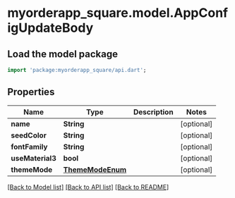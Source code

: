 # myorderapp_square.model.AppConfigUpdateBody

## Load the model package
```dart
import 'package:myorderapp_square/api.dart';
```

## Properties
Name | Type | Description | Notes
------------ | ------------- | ------------- | -------------
**name** | **String** |  | [optional] 
**seedColor** | **String** |  | [optional] 
**fontFamily** | **String** |  | [optional] 
**useMaterial3** | **bool** |  | [optional] 
**themeMode** | [**ThemeModeEnum**](ThemeModeEnum.md) |  | [optional] 

[[Back to Model list]](../README.md#documentation-for-models) [[Back to API list]](../README.md#documentation-for-api-endpoints) [[Back to README]](../README.md)


